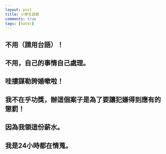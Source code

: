 ```yaml
---
layout: post
title: 小學生語錄
comments: true
tags: [hater]
---
```

## 不用（請用台語）！
## 不用，自己的事情自己處理。
## 哇摟謀勒誇婚嗽啦！
## 我不在乎功獎，辦這個案子是為了要讓犯嫌得到應有的懲罰！
## 因為我領這份薪水。
## 我是24小時都在情蒐。